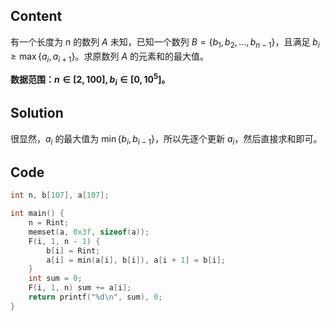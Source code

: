 ## Content
有一个长度为 $n$ 的数列 $A$ 未知，已知一个数列 $B=\{b_1,b_2,...,b_{n-1}\}$，且满足 $b_i\geqslant \max\{a_i,a_{i+1}\}$。求原数列 $A$ 的元素和的最大值。

**数据范围：$n\in[2,100],b_i\in[0,10^5]$。**
## Solution
很显然，$a_i$ 的最大值为 $\min\{b_i,b_{i-1}\}$，所以先逐个更新 $a_i$，然后直接求和即可。
## Code
```cpp
int n, b[107], a[107];

int main() {
	n = Rint;
	memset(a, 0x3f, sizeof(a));
	F(i, 1, n - 1) {
		b[i] = Rint;
		a[i] = min(a[i], b[i]), a[i + 1] = b[i];
	}
	int sum = 0;
	F(i, 1, n) sum += a[i];
	return printf("%d\n", sum), 0;
}
```